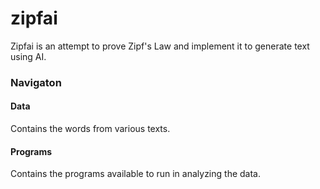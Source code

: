 # zipfai
Zipfai is an attempt to prove Zipf's Law and implement it to generate text using AI. 

### Navigaton
#### Data
Contains the words from various texts.
#### Programs
Contains the programs available to run in analyzing the data.

